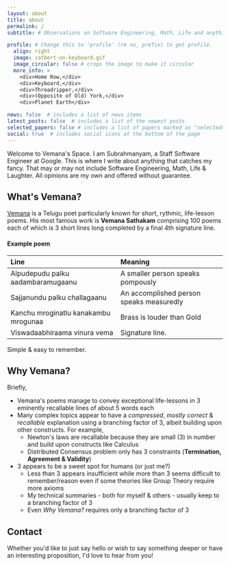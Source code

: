 ```yaml
---
layout: about
title: about
permalink: /
subtitle: # Observations on Software Engineering, Math, Life and anything that catches my fancy.

profile: # Change this to 'profile' (rm no_ prefix) to get profile.
  align: right
  image: catbert-on-keyboard.gif
  image_circular: false # crops the image to make it circular
  more_info: >
    <div>Home Row,</div>
    <div>Keyboard,</div>
    <div>Threadripper,</div>
    <div>(Opposite of Old) York,</div>
    <div>Planet Earth</div>

news: false  # includes a list of news items
latest_posts: false  # includes a list of the newest posts
selected_papers: false # includes a list of papers marked as "selected={true}"
social: true  # includes social icons at the bottom of the page
---
```


Welcome to Vemana's Space. I am Subrahmanyam, a Staff Software Engineer at Google. This is where I write about anything that catches my fancy. That may or may not include Software Engineering, Math, Life & Laughter. All opinions are my own and offered without guarantee.

## What's **Vemana**? 
<a href="https://en.wikipedia.org/wiki/Vemana">Vemana</a> is a Telugu poet particularly known for short, rythmic, life-lesson poems. His most famous work is **Vemana Sathakam** comprising 100 poems each of which is 3 short lines long completed by a final 4th signature line.

#### Example poem

|Line|Meaning|
| :----------- | :------------ |
|Alpudepudu palku aadambaramugaanu| A smaller person speaks pompously |
|Sajjanundu palku challagaanu| An accomplished person speaks measuredly |
|Kanchu mroginatlu kanakambu mrogunaa| Brass is louder than Gold |
|Viswadaabhiraama vinura vema| Signature line. |

Simple & easy to remember.

## Why Vemana?
Briefly,
* Vemana's poems manage to convey exceptional life-lessons in 3 eminently recallable lines of about 5 words each
* Many complex topics appear to have a *compressed*, *mostly correct* & *recallable* explanation using a branching factor of 3, albeit building upon other constructs. For example, 
  * Newton's laws are recallable because they are small (3) in number and build upon constructs like Calculus
  * Distributed Consensus problem only has 3 constraints (**Termination, Agreement & Validity**)
* 3 appears to be a sweet spot for humans (or just me?)
  * Less than 3 appears insufficient while more than 3 seems difficult to remember/reason even if some theories like Group Theory require more axioms 
  * My technical summaries - both for myself & others - usually keep to a branching factor of 3
  * Even *Why Vemana?* requires only a branching factor of 3

## Contact
Whether you'd like to just say hello or wish to say something deeper or have an interesting proposition, I'd love to hear from you!
